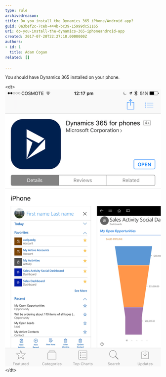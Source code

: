 ```yaml
---
type: rule
archivedreason: 
title: Do you install the Dynamics 365 iPhone/Android app?
guid: 0a3bef2c-7ceb-444b-bc39-15999dc51165
uri: do-you-install-the-dynamics-365-iphoneandroid-app
created: 2017-07-20T22:27:10.0000000Z
authors:
- id: 1
  title: Adam Cogan
related: []

---
```


You should have Dynamics 365 installed on your phone.

<!--endintro-->
<dl class="image">&lt;dt&gt;<img src="dynamics365-app.png" alt="dynamics365-app.png">&lt;/dt&gt;</dl>
